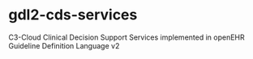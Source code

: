 # gdl2-cds-services
C3-Cloud Clinical Decision Support Services implemented in openEHR Guideline Definition Language v2
